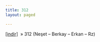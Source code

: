```yaml
---
title: 312
layout: paged

---
```

<a href="https://cloud.mail.ru/public/b8f7fa721652/312%20%28Ne%C5%9Fet%20-%20Berkay%20-%20Erkan%20-%20Rz%29" target="_blank">[indir]</a>  »  312 (Neşet &#8211; Berkay &#8211; Erkan &#8211; Rz)

